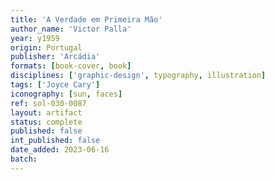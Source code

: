 ```yaml
---
title: 'A Verdade em Primeira Mão'
author_name: 'Victor Palla'
year: y1959
origin: Portugal
publisher: 'Arcádia'
formats: [book-cover, book]
disciplines: ['graphic-design', typography, illustration]
tags: ['Joyce Cary']
iconography: [sun, faces]
ref: sol-030-0087
layout: artifact
status: complete
published: false
int_published: false
date_added: 2023-06-16
batch:
---
```

